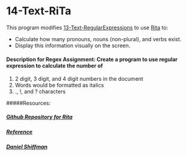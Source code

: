 # 14-Text-RiTa
This program modifies [13-Text-RegularExpressions](https://github.com/NikhilRO/Grade12_Assignments/tree/master/13-Text-RegularExpressions) to use [Rita](https://rednoise.org/rita) to:
* Calculate how many pronouns, nouns (non-plural), and verbs exist.
* Display this information visually on the screen.

#### Description for Regex Assignment: Create a program to use regular expression to calculate the number of 
1. 2 digit, 3 digit, and 4 digit numbers in the document
2. Words would be formatted as italics
3. ., !, and ? characters

#####Resources:
##### [Github Repository for Rita](https://github.com/dhowe/RiTaJS)
##### [Reference](http://www.rednoise.org/rita/reference/)
##### [Daniel Shiffman](https://www.youtube.com/watch?v=lIPEvh8HbGQ)



